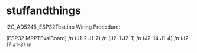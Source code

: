 # stuffandthings

I2C_AD5245_ESP32Test.ino Wiring Procedure:

(ESP32     MPPTEvalBoard) /n
(J1-2      J1-7) /n
(J2-1      J2-1) /n
(J2-14     J1-4) /n
(J2-17     J1-3) /n

